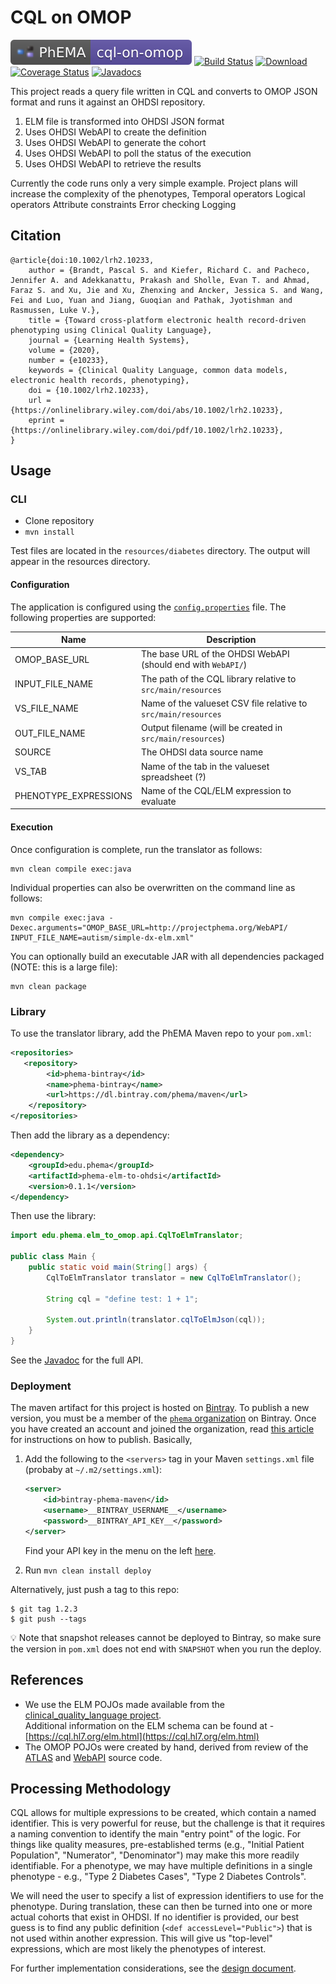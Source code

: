 # CQL on OMOP

[![PhEMA](./repo-badge.svg)](https://projectphema.org)
[![Build Status](https://www.travis-ci.com/PheMA/cql-on-omop.svg?branch=master)](https://www.travis-ci.com/PheMA/cql-on-omop)
[![Download](https://img.shields.io/badge/dynamic/json.svg?label=latest&query=name&url=https://bintray.com/api/v1/packages/phema/maven/phema-elm-to-ohdsi/versions/_latest) ](https://bintray.com/phema/maven/phema-elm-to-ohdsi/)
[![Coverage Status](https://coveralls.io/repos/github/PheMA/cql-on-omop/badge.svg?branch=master)](https://coveralls.io/github/PheMA/cql-on-omop?branch=master)
[![Javadocs](https://img.shields.io/badge/dynamic/json.svg?label=javadoc&color=yellow&query=name&url=https://bintray.com/api/v1/packages/phema/maven/phema-elm-to-ohdsi/versions/_latest) ](https://phema.github.io/elm-to-ohdsi-executer/)

This project reads a query file written in CQL and converts to OMOP JSON format and runs it against an OHDSI repository.

1. ELM file is transformed into OHDSI JSON format
2. Uses OHDSI WebAPI to create the definition
3. Uses OHDSI WebAPI to generate the cohort
4. Uses OHDSI WebAPI to poll the status of the execution
5. Uses OHDSI WebAPI to retrieve the results

Currently the code runs only a very simple example.  Project plans will increase the complexity of the phenotypes, 
    Temporal operators
    Logical operators
    Attribute constraints
    Error checking
    Logging

## Citation

```
@article{doi:10.1002/lrh2.10233,
    author = {Brandt, Pascal S. and Kiefer, Richard C. and Pacheco, Jennifer A. and Adekkanattu, Prakash and Sholle, Evan T. and Ahmad, Faraz S. and Xu, Jie and Xu, Zhenxing and Ancker, Jessica S. and Wang, Fei and Luo, Yuan and Jiang, Guoqian and Pathak, Jyotishman and Rasmussen, Luke V.},
    title = {Toward cross-platform electronic health record-driven phenotyping using Clinical Quality Language},
    journal = {Learning Health Systems},
    volume = {2020},
    number = {e10233},
    keywords = {Clinical Quality Language, common data models, electronic health records, phenotyping},
    doi = {10.1002/lrh2.10233},
    url = {https://onlinelibrary.wiley.com/doi/abs/10.1002/lrh2.10233},
    eprint = {https://onlinelibrary.wiley.com/doi/pdf/10.1002/lrh2.10233},
}
```

## Usage

### CLI
- Clone repository
- `mvn install`

Test files are located in the `resources/diabetes` directory.  The output will appear in the resources directory.

#### Configuration

The application is configured using the [`config.properties`](./config/config.properties) file. The following properties
are supported:

|**Name**|**Description**|
|---|---|
|OMOP_BASE_URL| The base URL of the OHDSI WebAPI (should end with `WebAPI/`)|
|INPUT_FILE_NAME| The path of the CQL library relative to `src/main/resources`|
|VS_FILE_NAME| Name of the valueset CSV file relative to `src/main/resources`|
|OUT_FILE_NAME| Output filename (will be created in `src/main/resources`) |
|SOURCE|The OHDSI data source name |
|VS_TAB| Name of the tab in the valueset spreadsheet (?) |
|PHENOTYPE_EXPRESSIONS| Name of the CQL/ELM expression to evaluate |

#### Execution

Once configuration is complete, run the translator as follows:

```
mvn clean compile exec:java
```

Individual properties can also be overwritten on the command line as follows:

```
mvn compile exec:java -Dexec.arguments="OMOP_BASE_URL=http://projectphema.org/WebAPI/ INPUT_FILE_NAME=autism/simple-dx-elm.xml"
```

You can optionally build an executable JAR with all dependencies packaged (NOTE: this is a large file):
```
mvn clean package
```

### Library

To use the translator library, add the PhEMA Maven repo to your `pom.xml`:

```xml
<repositories>
   <repository>
        <id>phema-bintray</id>
        <name>phema-bintray</name>
        <url>https://dl.bintray.com/phema/maven</url>
    </repository>
</repositories>
```

Then add the library as a dependency:

```xml
<dependency>
    <groupId>edu.phema</groupId>
    <artifactId>phema-elm-to-ohdsi</artifactId>
    <version>0.1.1</version>
</dependency>
```

Then use the library:

```java
import edu.phema.elm_to_omop.api.CqlToElmTranslator;

public class Main {
    public static void main(String[] args) {
        CqlToElmTranslator translator = new CqlToElmTranslator();

        String cql = "define test: 1 + 1";

        System.out.println(translator.cqlToElmJson(cql));
    }
}
```

See the [Javadoc](https://phema.github.io/elm-to-ohdsi-executer/) for the full API.

### Deployment

The maven artifact for this project is hosted on
[Bintray](https://bintray.com/beta/#/phema/maven/phema-elm-to-ohdsi?tab=overview). To publish a new version, you must be
a member of the [`phema` organization](https://bintray.com/phema) on Bintray. Once you have created an account and
joined the organization, read [this
article](https://blog.bintray.com/2015/09/17/publishing-your-maven-project-to-bintray/) for instructions on how to
publish. Basically,

1. Add the following to the `<servers>` tag in your Maven `settings.xml` file (probaby at `~/.m2/settings.xml`):

    ```xml
    <server>
        <id>bintray-phema-maven</id>
        <username>__BINTRAY_USERNAME__</username>
        <password>__BINTRAY_API_KEY__</password>
    </server>
    ```
   
   Find your API key in the menu on the left [here](https://bintray.com/profile/edit).
   
2. Run `mvn clean install deploy`

Alternatively, just push a tag to this repo:

```shell script
$ git tag 1.2.3
$ git push --tags
```

:bulb: Note that snapshot releases cannot be deployed to Bintray, so make sure the version in `pom.xml` does not end
with `SNAPSHOT` when you run the deploy.
   

## References
* We use the ELM POJOs made available from the [clinical\_quality\_language project](https://github.com/cqframework/clinical_quality_language/blob/master/Src/java/cql-to-elm/OVERVIEW.md).  
Additional information on the ELM schema can be found at - [https://cql.hl7.org/elm.html](https://cql.hl7.org/elm.html)
* The OMOP POJOs were created by hand, derived from review of the [ATLAS](https://github.com/OHDSI/Atlas) and [WebAPI](https://github.com/OHDSI/WebAPI/) source code.


## Processing Methodology

CQL allows for multiple expressions to be created, which contain a named identifier. This is very powerful for reuse,
but the challenge is that it requires a naming convention to identify the main "entry point" of the logic.  For things
like quality measures, pre-established terms (e.g., "Initial Patient Population", "Numerator", "Denominator") may make
this more readily identifiable.  For a phenotype, we may have multiple definitions in a single phenotype - e.g., "Type 2
Diabetes Cases", "Type 2 Diabetes Controls".

We will need the user to specify a list of expression identifiers to use for the phenotype. During translation, these
can then be turned into one or more actual cohorts that exist in OHDSI. If no identifier is provided, our best guess is
to find any public definition (`<def accessLevel="Public">`) that is not used within another expression.  This will give
us "top-level" expressions, which are most likely the phenotypes of interest.

For further implementation considerations, see the [design document](docs/DESIGN.md).
